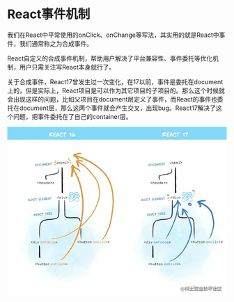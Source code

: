 # React事件机制

我们在React中平常使用的onClick、onChange等写法，其实用的就是React中事件，我们通常称之为合成事件。

React自定义的合成事件机制，帮助用户解决了平台兼容性、事件委托等优化机制，用户只需关注写React本身就行了。

关于合成事件，React17曾发生过一次变化，在17以前，事件是委托在document上的，但是实际上，React项目是可以作为其它项目的子项目的。那么这个时候就会出现这样的问题，比如父项目在document层定义了事件，而React的事件也委托在document层，那么这两个事件就会产生交叉，出现bug。React17解决了这个问题，把事件委托在了自己的container层。

![](<../.gitbook/assets/image (1).png>)
